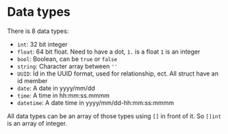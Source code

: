 # Data types

There is 8 data types:

- `int`: 32 bit integer
- `float`: 64 bit float. Need to have a dot, `1.` is a float `1` is an integer
- `bool`: Boolean, can be `true` or `false`
- `string`: Character array between `''`
- `UUID`: Id in the UUID format, used for relationship, ect. All struct have an id member
- `date`: A date in yyyy/mm/dd
- `time`: A time in hh:mm:ss.mmmm
- `datetime`: A date time in yyyy/mm/dd-hh:mm:ss:mmmm

All data types can be an array of those types using `[]` in front of it. So `[]int` is an array of integer.
